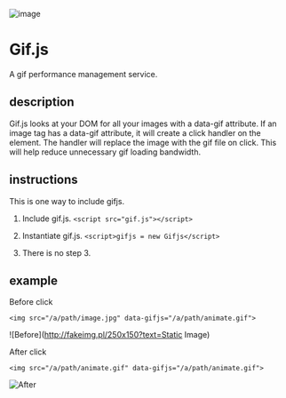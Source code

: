 ![image](https://raw.githubusercontent.com/rememberlenny/gif.js/master/example/example.gif)

# Gif.js

A gif performance management service.

## description

Gif.js looks at your DOM for all your images with a data-gif attribute. If an image tag has a data-gif attribute, it will create a click handler on the element. The handler will replace the image with the gif file on click. This will help reduce unnecessary gif loading bandwidth.

## instructions
This is one way to include gifjs.

1. Include gif.js.
`<script src="gif.js"></script>`

2. Instantiate gif.js.
`<script>gifjs = new Gifjs</script>`

3. There is no step 3.

## example

Before click

`<img src="/a/path/image.jpg" data-gifjs="/a/path/animate.gif">`

![Before](http://fakeimg.pl/250x150?text=Static Image)



After click

`<img src="/a/path/animate.gif" data-gifjs="/a/path/animate.gif">`

![After](http://media.giphy.com/media/12Ek91HBQ4khAA/giphy.gif)
